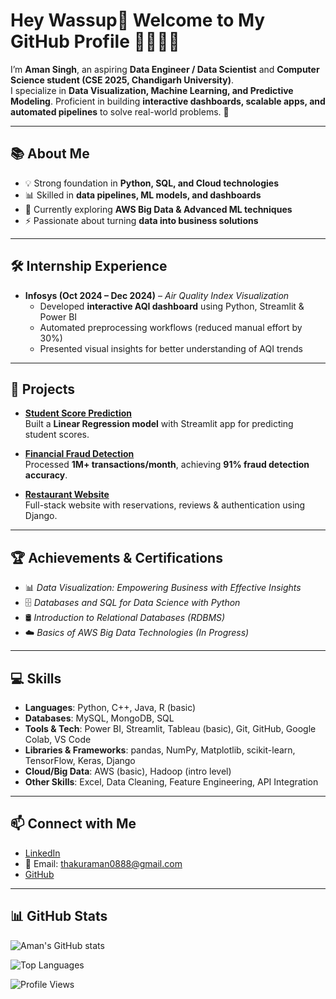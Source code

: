 # Hey Wassup👋 Welcome to My GitHub Profile 🚀👨🏾‍💻  

I’m **Aman Singh**, an aspiring **Data Engineer / Data Scientist** and **Computer Science student (CSE 2025, Chandigarh University)**.  
I specialize in **Data Visualization, Machine Learning, and Predictive Modeling**. Proficient in building **interactive dashboards, scalable apps, and automated pipelines** to solve real-world problems. 🚀  

---

## 📚 About Me  
- 💡 Strong foundation in **Python, SQL, and Cloud technologies**  
- 📊 Skilled in **data pipelines, ML models, and dashboards**  
- 🌱 Currently exploring **AWS Big Data & Advanced ML techniques**  
- ⚡ Passionate about turning **data into business solutions**  

---

## 🛠️ Internship Experience  

- **Infosys (Oct 2024 – Dec 2024)** – *Air Quality Index Visualization*  
  - Developed **interactive AQI dashboard** using Python, Streamlit & Power BI  
  - Automated preprocessing workflows (reduced manual effort by 30%)  
  - Presented visual insights for better understanding of AQI trends  

---

## 🚀 Projects  

- **[Student Score Prediction](https://github.com/Aman050103/Student-Score-Prediction)**  
  Built a **Linear Regression model** with Streamlit app for predicting student scores.  

- **[Financial Fraud Detection](https://github.com/Aman050103/Financial-Fraud-Detection)**  
  Processed **1M+ transactions/month**, achieving **91% fraud detection accuracy**.  

- **[Restaurant Website](https://github.com/Aman050103/Restaurant-Website)**  
  Full-stack website with reservations, reviews & authentication using Django.  

---

## 🏆 Achievements & Certifications  
- 📊 *Data Visualization: Empowering Business with Effective Insights*  
- 🗄️ *Databases and SQL for Data Science with Python*  
- 🛢️ *Introduction to Relational Databases (RDBMS)*  
- ☁️ *Basics of AWS Big Data Technologies (In Progress)*  

---

## 💻 Skills  

- **Languages**: Python, C++, Java, R (basic)  
- **Databases**: MySQL, MongoDB, SQL  
- **Tools & Tech**: Power BI, Streamlit, Tableau (basic), Git, GitHub, Google Colab, VS Code  
- **Libraries & Frameworks**: pandas, NumPy, Matplotlib, scikit-learn, TensorFlow, Keras, Django  
- **Cloud/Big Data**: AWS (basic), Hadoop (intro level)  
- **Other Skills**: Excel, Data Cleaning, Feature Engineering, API Integration  

---

## 📫 Connect with Me  
- [LinkedIn](https://www.linkedin.com/in/aman-singh-25b880228/)  
- 📧 Email: thakuraman0888@gmail.com  
- [GitHub](https://github.com/Aman050103)  

---

## 📊 GitHub Stats  

![Aman's GitHub stats](https://github-readme-stats.vercel.app/api?username=Aman050103&show_icons=true&theme=radical)  

![Top Languages](https://github-readme-stats.vercel.app/api/top-langs/?username=Aman050103&layout=compact&theme=radical)  

![Profile Views](https://komarev.com/ghpvc/?username=Aman050103&color=blue)  
